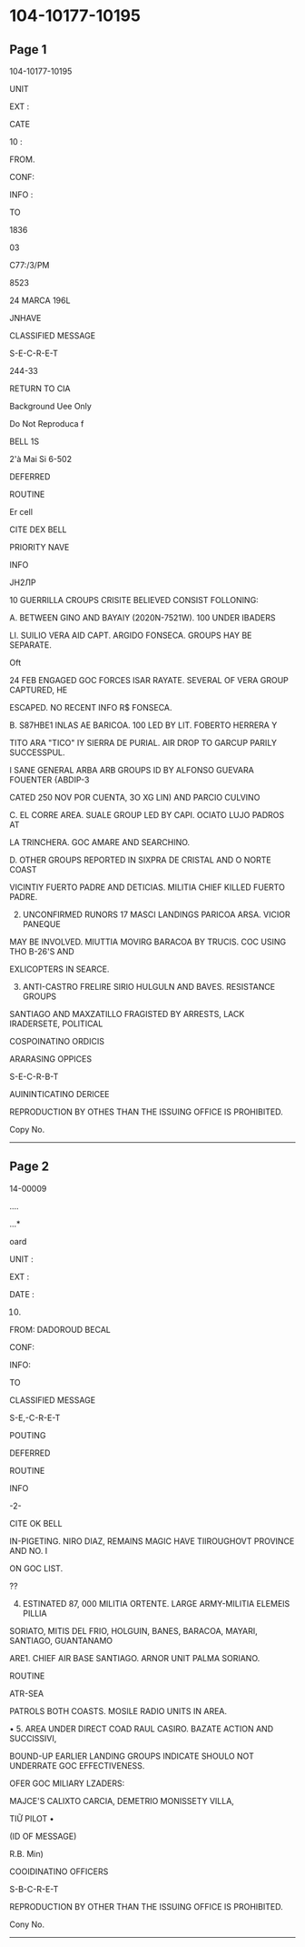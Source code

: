 # 104-10177-10195

## Page 1

104-10177-10195

UNIT

EXT :

CATE

10 :

FROM.

CONF:

INFO :

TO

1836

03

C77:/3/PM

8523

24 MARCA 196L

JNHAVE

CLASSIFIED MESSAGE

S-E-C-R-E-T

244-33

RETURN TO CIA

Background Uee Only

Do Not Reproduca f

BELL 1S

2'à Mai Si 6-502

DEFERRED

ROUTINE

Er cell

CITE DEX BELL

PRIORITY NAVE

INFO

JН2ЛP

10 GUERRILLA CROUPS CRISITE BELIEVED CONSIST FOLLONING:

A. BETWEEN GINO AND BAYAIY (2020N-7521W). 100 UNDER IBADERS

LI. SUILIO VERA AID CAPT. ARGIDO FONSECA. GROUPS HAY BE SEPARATE.

Oft

24 FEB ENGAGED GOC FORCES ISAR RAYATE. SEVERAL OF VERA GROUP CAPTURED, HE

ESCAPED. NO RECENT INFO R$ FONSECA.

B. S87HBE1 INLAS AE BARICOA. 100 LED BY LIT. FOBERTO HERRERA Y

TITO ARA "TICO" IY SIERRA DE PURIAL. AIR DROP TO GARCUP PARILY SUCCESSPUL.

I SANE GENERAL ARBA ARB GROUPS ID BY ALFONSO GUEVARA FOUENTER {ABDIP-3

CATED 250 NOV POR CUENTA, 3O XG LIN) AND PARCIO CULVINO

C. EL CORRE AREA. SUALE GROUP LED BY CAPI. OCIATO LUJO PADROS AT

LA TRINCHERA. GOC AMARE AND SEARCHINO.

D. OTHER GROUPS REPORTED IN SIXPRA DE CRISTAL AND O NORTE COAST

VICINTIY FUERTO PADRE AND DETICIAS. MILITIA CHIEF KILLED FUERTO PADRE.

2. UNCONFIRMED RUNORS 17 MASCI LANDINGS PARICOA ARSA. VICIOR PANEQUE

MAY BE INVOLVED. MIUTTIA MOVIRG BARACOA BY TRUCIS. COC USING THO B-26'S AND

EXLICOPTERS IN SEARCE.

3. ANTI-CASTRO FRELIRE SIRIO HULGULN AND BAVES. RESISTANCE GROUPS

SANTIAGO AND MAXZATILLO FRAGISTED BY ARRESTS, LACK IRADERSETE, POLITICAL

COSPOINATINO ORDICIS

ARARASING OPPICES

S-E-C-R-B-T

AUININTICATINO DERICEE

REPRODUCTION BY OTHES THAN THE ISSUING OFFICE IS PROHIBITED.

Copy No.

---

## Page 2

14-00009

....

...*

oard

UNIT :

EXT :

DATE :

10.

FROM: DADOROUD BECAL

CONF:

INFO:

TO

CLASSIFIED MESSAGE

S-E,-C-R-E-T

POUTING

DEFERRED

ROUTINE

INFO

-2-

CITE OK BELL

IN-PIGETING. NIRO DIAZ, REMAINS MAGIC HAVE TIIROUGHOVT PROVINCE AND NO. I

ON GOC LIST.

??

4. ESTINATED 87, 000 MILITIA ORTENTE. LARGE ARMY-MILITIA ELEMEIS PILLIA

SORIATO, MITIS DEL FRIO, HOLGUIN, BANES, BARACOA, MAYARI, SANTIAGO, GUANTANAMO

ARE1. CHIEF AIR BASE SANTIAGO. ARNOR UNIT PALMA SORIANO.

ROUTINE

ATR-SEA

PATROLS BOTH COASTS. MOSILE RADIO UNITS IN AREA.

• 5. AREA UNDER DIRECT COAD RAUL CASIRO. BAZATE ACTION AND SUCCISSIVI,

BOUND-UP EARLIER LANDING GROUPS INDICATE SHOULO NOT UNDERRATE GOC EFFECTIVENESS.

OFER GOC MILIARY LZADERS:

MAJCE'S CALIXTO CARCIA, DEMETRIO MONISSETY VILLA,

TIỮ PILOT •

(ID OF MESSAGE)

R.B. Min)

COOIDINATINO OFFICERS

S-B-C-R-E-T

REPRODUCTION BY OTHER THAN THE ISSUING OFFICE IS PROHIBITED.

Cony No.

---

